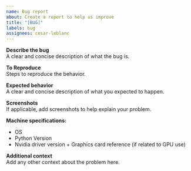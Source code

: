 ```yaml
---
name: Bug report
about: Create a report to help us improve
title: "[BUG]"
labels: bug
assignees: cesar-leblanc
---
```


**Describe the bug**  
A clear and concise description of what the bug is.

**To Reproduce**  
Steps to reproduce the behavior.

**Expected behavior**  
A clear and concise description of what you expected to happen.

**Screenshots**  
If applicable, add screenshots to help explain your problem.

**Machine specifications:**  
- OS
- Python Version
- Nvidia driver version + Graphics card reference (if related to GPU use)

**Additional context**  
Add any other context about the problem here.
